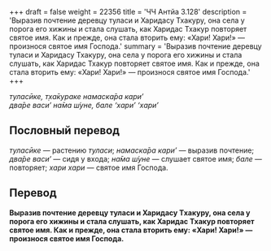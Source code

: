 +++
draft = false
weight = 22356
title = 'ЧЧ Антйа 3.128'
description = 'Выразив почтение деревцу туласи и Харидасу Тхакуру, она села у порога его хижины и стала слушать, как Харидас Тхакур повторяет святое имя. Как и прежде, она стала вторить ему: «Хари! Хари!» — произнося святое имя Господа.'
summary = 'Выразив почтение деревцу туласи и Харидасу Тхакуру, она села у порога его хижины и стала слушать, как Харидас Тхакур повторяет святое имя. Как и прежде, она стала вторить ему: «Хари! Хари!» — произнося святое имя Господа.'
+++

_туласӣке, т̣ха̄кураке намаска̄ра кари’  
два̄ре васи’ на̄ма ш́уне, бале ‘хари’ ‘хари’_

## Пословный перевод

_туласӣке_ — растению _туласи_; _намаска̄ра_ _кари’_ — выразив почтение; _два̄ре_ _васи’_ — сидя у входа; _на̄ма_ _ш́уне_ — слушает святое имя; _бале_ — повторяет; _хари_ _хари_ — святое имя Господа.

## Перевод

**Выразив почтение деревцу туласи и Харидасу Тхакуру, она села у порога его хижины и стала слушать, как Харидас Тхакур повторяет святое имя. Как и прежде, она стала вторить ему: «Хари! Хари!» — произнося святое имя Господа.**
